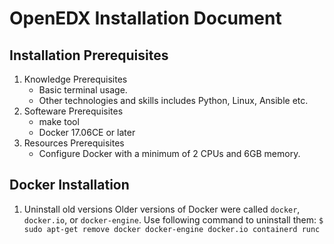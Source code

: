 # OpenEDX Installation Document
## Installation Prerequisites
1. Knowledge Prerequisites
   - Basic terminal usage.
   - Other technologies and skills includes Python, Linux, Ansible etc.
2. Softeware Prerequisites
   - make tool
   - Docker 17.06CE or later
3. Resources Prerequisites
   - Configure Docker with a minimum of 2 CPUs and 6GB memory.

## Docker Installation
1. Uninstall old versions
Older versions of Docker were called `docker`, `docker.io`, or `docker-engine`. Use following command to uninstall them:
`$ sudo apt-get remove docker docker-engine docker.io containerd runc`